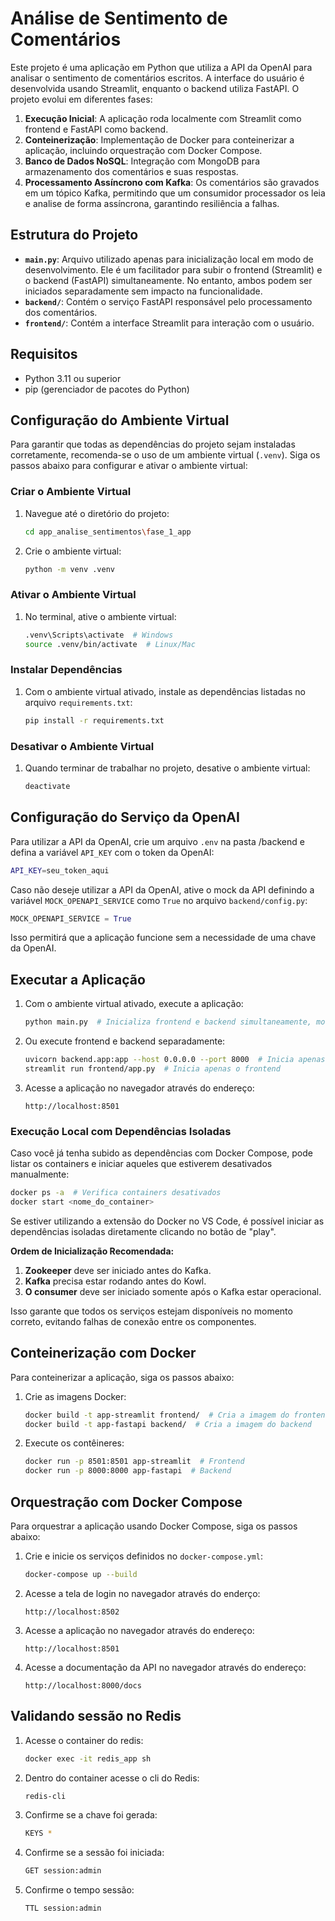 # Análise de Sentimento de Comentários

Este projeto é uma aplicação em Python que utiliza a API da OpenAI para analisar o sentimento de comentários escritos. A interface do usuário é desenvolvida usando Streamlit, enquanto o backend utiliza FastAPI. O projeto evolui em diferentes fases:

1. **Execução Inicial**: A aplicação roda localmente com Streamlit como frontend e FastAPI como backend.
2. **Conteinerização**: Implementação de Docker para conteinerizar a aplicação, incluindo orquestração com Docker Compose.
3. **Banco de Dados NoSQL**: Integração com MongoDB para armazenamento dos comentários e suas respostas.
4. **Processamento Assíncrono com Kafka**: Os comentários são gravados em um tópico Kafka, permitindo que um consumidor processador os leia e analise de forma assíncrona, garantindo resiliência a falhas.

## Estrutura do Projeto

- **`main.py`**: Arquivo utilizado apenas para inicialização local em modo de desenvolvimento. Ele é um facilitador para subir o frontend (Streamlit) e o backend (FastAPI) simultaneamente. No entanto, ambos podem ser iniciados separadamente sem impacto na funcionalidade.
- **`backend/`**: Contém o serviço FastAPI responsável pelo processamento dos comentários.
- **`frontend/`**: Contém a interface Streamlit para interação com o usuário.

## Requisitos

- Python 3.11 ou superior
- pip (gerenciador de pacotes do Python)

## Configuração do Ambiente Virtual

Para garantir que todas as dependências do projeto sejam instaladas corretamente, recomenda-se o uso de um ambiente virtual (`.venv`). Siga os passos abaixo para configurar e ativar o ambiente virtual:

### Criar o Ambiente Virtual

1. Navegue até o diretório do projeto:
    ```sh
    cd app_analise_sentimentos\fase_1_app
    ```

2. Crie o ambiente virtual:
    ```sh
    python -m venv .venv
    ```

### Ativar o Ambiente Virtual

1. No terminal, ative o ambiente virtual:
    ```sh
    .venv\Scripts\activate  # Windows
    source .venv/bin/activate  # Linux/Mac
    ```

### Instalar Dependências

1. Com o ambiente virtual ativado, instale as dependências listadas no arquivo `requirements.txt`:
    ```sh
    pip install -r requirements.txt
    ```

### Desativar o Ambiente Virtual

1. Quando terminar de trabalhar no projeto, desative o ambiente virtual:
    ```sh
    deactivate
    ```
## Configuração do Serviço da OpenAI

Para utilizar a API da OpenAI, crie um arquivo `.env` na pasta /backend e defina a variável `API_KEY` com o token da OpenAI:

```sh
API_KEY=seu_token_aqui
```

Caso não deseje utilizar a API da OpenAI, ative o mock da API definindo a variável `MOCK_OPENAPI_SERVICE` como `True` no arquivo `backend/config.py`:

```python
MOCK_OPENAPI_SERVICE = True
```

Isso permitirá que a aplicação funcione sem a necessidade de uma chave da OpenAI.    

## Executar a Aplicação

1. Com o ambiente virtual ativado, execute a aplicação:
    ```sh
    python main.py  # Inicializa frontend e backend simultaneamente, modo desenvolvimento
    ```

2. Ou execute frontend e backend separadamente:
    ```sh
    uvicorn backend.app:app --host 0.0.0.0 --port 8000  # Inicia apenas o backend
    streamlit run frontend/app.py  # Inicia apenas o frontend
    ```

3. Acesse a aplicação no navegador através do endereço:
    ```
    http://localhost:8501
    ```

### Execução Local com Dependências Isoladas

Caso você já tenha subido as dependências com Docker Compose, pode listar os containers e iniciar aqueles que estiverem desativados manualmente:

```sh
docker ps -a  # Verifica containers desativados
docker start <nome_do_container>
```

Se estiver utilizando a extensão do Docker no VS Code, é possível iniciar as dependências isoladas diretamente clicando no botão de "play".

**Ordem de Inicialização Recomendada:**
1. **Zookeeper** deve ser iniciado antes do Kafka.
2. **Kafka** precisa estar rodando antes do Kowl.
3. **O consumer** deve ser iniciado somente após o Kafka estar operacional.

Isso garante que todos os serviços estejam disponíveis no momento correto, evitando falhas de conexão entre os componentes.

## Conteinerização com Docker

Para conteinerizar a aplicação, siga os passos abaixo:

1. Crie as imagens Docker:
    ```sh
    docker build -t app-streamlit frontend/  # Cria a imagem do frontend
    docker build -t app-fastapi backend/  # Cria a imagem do backend
    ```

2. Execute os contêineres:
    ```sh
    docker run -p 8501:8501 app-streamlit  # Frontend
    docker run -p 8000:8000 app-fastapi  # Backend
    ```

## Orquestração com Docker Compose

Para orquestrar a aplicação usando Docker Compose, siga os passos abaixo:

1. Crie e inicie os serviços definidos no `docker-compose.yml`:
    ```sh
    docker-compose up --build
 
    ```
2. Acesse a tela de login no navegador através do enderço:
    ```
    http://localhost:8502
    ```
3. Acesse a aplicação no navegador através do endereço:
    ```
    http://localhost:8501
    ```

4. Acesse a documentação da API no navegador através do endereço:
    ```
    http://localhost:8000/docs
    ```

## Validando sessão no Redis

1. Acesse o container do redis:
    ```sh
    docker exec -it redis_app sh
    ```
2. Dentro do container acesse o cli do Redis:
    ```sh
    redis-cli
    ```
3. Confirme se a chave foi gerada:
    ```sh
    KEYS *
    ```
4. Confirme se a sessão foi iniciada:
    ```sh
    GET session:admin
    ```
5. Confirme o tempo sessão:
    ```sh
    TTL session:admin
    ```
